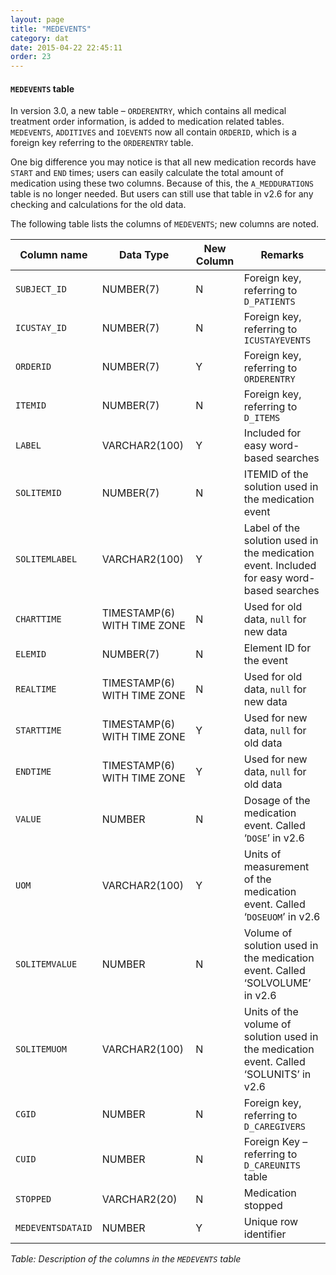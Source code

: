```yaml
---
layout: page
title: "MEDEVENTS"
category: dat
date: 2015-04-22 22:45:11
order: 23
---
```


#### ```MEDEVENTS``` table

In version 3.0, a new table – ```ORDERENTRY```, which contains all medical
treatment order information, is added to medication related tables.
```MEDEVENTS```, ```ADDITIVES``` and ```IOEVENTS``` now all contain ```ORDERID```, which is a foreign key referring to the ```ORDERENTRY``` table. 

One big difference you may notice is that all new medication records
have ```START``` and ```END``` times; users can easily calculate the total
amount of medication using these two columns. Because of this, the
```A_MEDDURATIONS``` table is no longer needed. But users can still use that
table in v2.6 for any checking and calculations for the old data.

The following table lists the columns of ```MEDEVENTS```; new columns are
noted.

Column name | Data Type | New Column  | Remarks
--- | --- | --- | ---
```SUBJECT_ID``` | NUMBER(7) | N | Foreign key, referring to ```D_PATIENTS```
```ICUSTAY_ID``` | NUMBER(7) | N | Foreign key, referring to ```ICUSTAYEVENTS```
```ORDERID``` | NUMBER(7) | Y | Foreign key, referring to ``ORDERENTRY``
```ITEMID``` | NUMBER(7) | N | Foreign key, referring to ```D_ITEMS```
```LABEL``` | VARCHAR2(100) | Y | Included for easy word-based searches
```SOLITEMID``` | NUMBER(7) | N | ITEMID of the solution used in the medication event
```SOLITEMLABEL``` | VARCHAR2(100) | Y | Label of the solution used in the medication event. Included for easy word-based searches
```CHARTTIME``` | TIMESTAMP(6) WITH TIME ZONE | N | Used for old data, ```null``` for new data
```ELEMID``` | NUMBER(7) | N | Element ID for the event
```REALTIME``` | TIMESTAMP(6) WITH TIME ZONE | N | Used for old data, ```null``` for new data
```STARTTIME``` | TIMESTAMP(6) WITH TIME ZONE | Y | Used for new data, ```null``` for old data
```ENDTIME``` | TIMESTAMP(6) WITH TIME ZONE | Y | Used for new data, ```null``` for old data
```VALUE``` | NUMBER | N | Dosage of the medication event. Called ‘```DOSE```’ in v2.6
```UOM``` | VARCHAR2(100) | Y | Units of measurement of the medication event. Called ‘```DOSEUOM```’ in v2.6
```SOLITEMVALUE``` | NUMBER | N | Volume of solution used in the medication event. Called ‘SOLVOLUME’ in v2.6
```SOLITEMUOM``` | VARCHAR2(100) | N | Units of the volume of solution used in the medication event. Called ‘SOLUNITS’ in v2.6
```CGID``` | NUMBER | N | Foreign key, referring to ```D_CAREGIVERS```
```CUID``` | NUMBER | N | Foreign Key – referring to ```D_CAREUNITS``` table
```STOPPED``` | VARCHAR2(20) | N | Medication stopped
```MEDEVENTSDATAID``` | NUMBER | Y | Unique row identifier

*Table: Description of the columns in the ```MEDEVENTS``` table*

